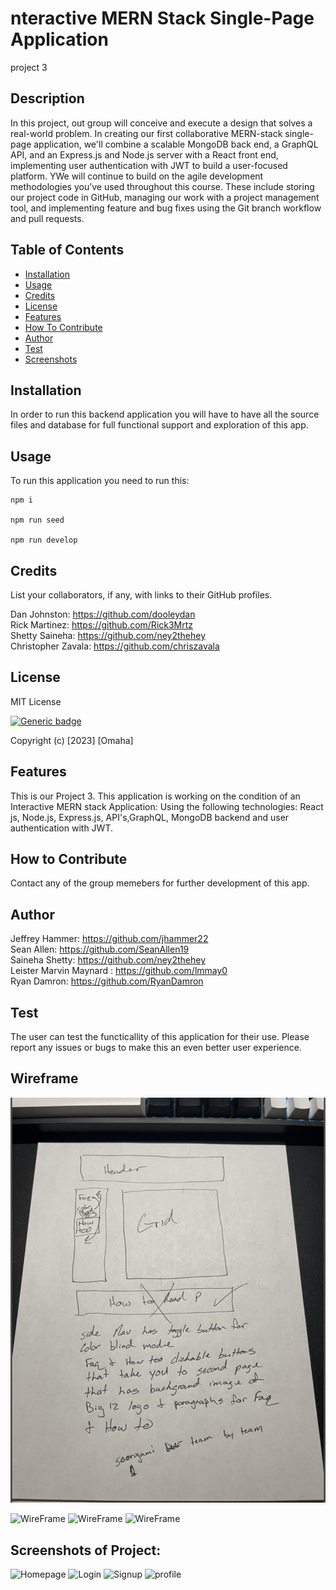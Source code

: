 # nteractive MERN Stack Single-Page Application
project 3

  ## Description 
In this project, out group will conceive and execute a design that solves a real-world problem. In creating our first collaborative MERN-stack single-page application, we'll combine a scalable MongoDB back end, a GraphQL API, and an Express.js and Node.js server with a React front end, implementing user authentication with JWT to build a user-focused platform. YWe will continue to build on the agile development methodologies you’ve used throughout this course. These include storing our project code in GitHub, managing our work with a project management tool, and implementing feature and bug fixes using the Git branch workflow and pull requests.

  ## Table of Contents
  - [Installation](#installation)
  - [Usage](#usage)
  - [Credits](#credits)
  - [License](#license)
  - [Features](#features)
  - [How To Contribute](#how-to-contribute)
  - [Author](#author)
  - [Test](#test)
  - [Screenshots](#screenshots)

  ## Installation 
  In order to run this backend application you will have to have all the source files and database for full functional support and exploration of this app. 

  ## Usage
  To run this application you need to run this:


```
npm i

npm run seed

npm run develop 
```
    
  ## Credits
  List your collaborators, if any, with links to their GitHub profiles.

  Dan Johnston: https://github.com/dooleydan \
  Rick Martinez: https://github.com/Rick3Mrtz \
  Shetty Saineha: https://github.com/ney2thehey \
  Christopher Zavala: https://github.com/chriszavala


  ## License 
  MIT License
  
  [![Generic badge](https://img.shields.io/badge/License-MIT&ensp;License-purple.svg)](https://choosealicense.com/licenses/mit-license/.)
  
Copyright (c) [2023] [Omaha]
  
  ## Features
  This is our Project 3. This application is working on the condition of an Interactive MERN stack Application: Using the following technologies: React js, Node.js, Express.js, API's,GraphQL, MongoDB backend and user authentication with JWT.

  ## How to Contribute
  Contact any of the group memebers for further development of this app. 

  ## Author 
Jeffrey Hammer: https://github.com/jhammer22 \
Sean Allen: https://github.com/SeanAllen19 \
Saineha Shetty: https://github.com/ney2thehey \
Leister Marvin Maynard : https://github.com/lmmay0 \
Ryan Damron: https://github.com/RyanDamron 

  ## Test
 The user can test the functicallity of this application for their use. Please report any issues or bugs to make this an even better user experience.  


  ## Wireframe
  ![WireFrame](./omahaClient/public/assets/Screen%20Shot%202023-03-15%20at%2010.51.08%20AM.png)
  
  ![WireFrame](./public/assets/Screen%20Shot%202023-02-14%20at%203.06.48%20PM.png)
  ![WireFrame](./public/assets/Screen%20Shot%202023-02-14%20at%203.05.56%20PM.png)
 ![WireFrame](./public/assets/Screen%20Shot%202023-02-14%20at%202.51.33%20PM.png)



  ## Screenshots of Project:
![Homepage](./public/assets/Screen%20Shot%202023-02-14%20at%2011.46.17%20PM.png)
![Login](./public/assets/Screen%20Shot%202023-02-14%20at%209.52.20%20PM.png)
![Signup](./public/assets/Screen%20Shot%202023-02-14%20at%209.53.29%20PM.png)
![profile](./public/assets/Screen%20Shot%202023-02-14%20at%2010.00.09%20PM.png)



